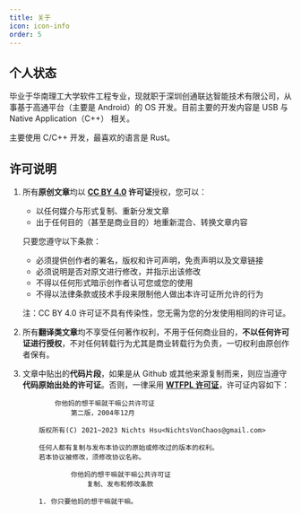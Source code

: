 ```yaml
---
title: 关于
icon: icon-info
order: 5
---
```


## 个人状态

毕业于华南理工大学软件工程专业，现就职于深圳创通联达智能技术有限公司，从事基于高通平台（主要是 Android）的 OS 开发。目前主要的开发内容是 USB 与 Native Application（C++） 相关。

主要使用 C/C++ 开发，最喜欢的语言是 Rust。

## 许可说明

1. 所有**原创文章**均以 **[CC BY 4.0](https://creativecommons.org/licenses/by/4.0/) 许可证**授权，您可以：

    * 以任何媒介与形式复制、重新分发文章
    * 出于任何目的（甚至是商业目的）地重新混合、转换文章内容

    只要您遵守以下条款：

    * 必须提供创作者的署名，版权和许可声明，免责声明以及文章链接
    * 必须说明是否对原文进行修改，并指示出该修改
    * 不得以任何形式暗示创作者认可您或您的使用
    * 不得以法律条款或技术手段来限制他人做出本许可证所允许的行为

    注：CC BY 4.0 许可证不具有传染性，您无需为您的分发使用相同的许可证。

2. 所有**翻译类文章**均不享受任何著作权利，不用于任何商业目的，**不以任何许可证进行授权**，不对任何转载行为尤其是商业转载行为负责，一切权利由原创作者保有。
3. 文章中贴出的**代码片段**，如果是从 Github 或其他来源复制而来，则应当遵守**代码原始出处的许可证**。否则，一律采用 [**WTFPL 许可证**](https://zh.m.wikipedia.org/zh-hans/WTFPL)，许可证内容如下：

    ```text
            你他妈的想干嘛就干嘛公共许可证
                第二版，2004年12月

        版权所有(C) 2021~2023 Nichts Hsu<NichtsVonChaos@gmail.com>

        任何人都有复制与发布本协议的原始或修改过的版本的权利。
        若本协议被修改，须修改协议名称。

                你他妈的想干嘛就干嘛公共许可证
                    复制、发布和修改条款

        1. 你只要他妈的想干嘛就干嘛。
    ```
